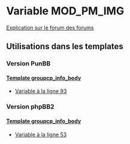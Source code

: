 # Variable MOD_PM_IMG
[Explication sur le forum des forums](http://forum.forumactif.com/t294113-listing-des-variables#MOD_PM_IMG)
## Utilisations dans les templates
### Version PunBB
#### [Template groupcp_info_body](punbb/groupcp_info_body.md)
* [Variable à la ligne 93](../punbb/groupcp_info_body.tpl#L93)
### Version phpBB2
#### [Template groupcp_info_body](subsilver/groupcp_info_body.md)
* [Variable à la ligne 53](../subsilver/groupcp_info_body.tpl#L53)